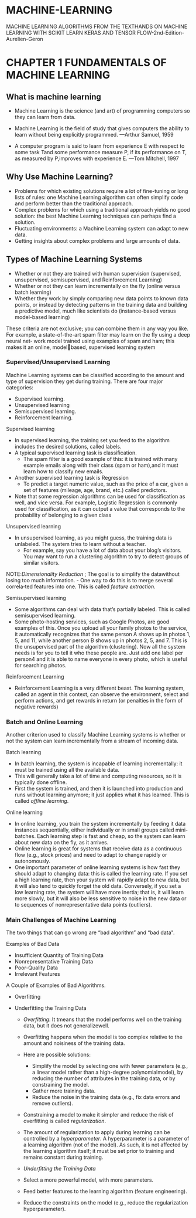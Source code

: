 # MACHINE-LEARNING
MACHINE LEARNING ALGORITHMS FROM THE TEXTHANDS ON MACHINE LEARNING WITH SCIKIT LEARN KERAS AND TENSOR FLOW-2nd-Edition-Aurelien-Geron

# CHAPTER 1 FUNDAMENTALS OF MACHINE LEARNING

## What is machine learning
- Machine Learning is the science (and art) of programming computers so they can learn from data.

- Machine Learning is the field of study that gives computers the ability to learn without being explicitly programmed. —Arthur Samuel, 1959
- A computer program is said to learn from experience E with respect to some task Tand some performance measure P, if its performance on T, as measured by P,improves with experience E.
     —Tom Mitchell, 1997
  
## Why Use Machine Learning?

- Problems for which existing solutions require a lot of fine-tuning or long lists of rules: one Machine Learning algorithm can often simplify code and perform better than the traditional approach.
- Complex problems for which using a traditional approach yields no good solution: the best Machine Learning techniques can perhaps find a solution.
- Fluctuating environments: a Machine Learning system can adapt to new data.
- Getting insights about complex problems and large amounts of data.

## Types of Machine Learning Systems
- Whether or not they are trained with human supervision (supervised, unsupervised, semisupervised, and Reinforcement Learning)
-  Whether or not they can learn incrementally on the fly (online versus batch learning)
-  Whether they work by simply comparing new data points to known data points, or instead by detecting patterns in the training data and building a predictive model, much like scientists do (instance-based versus model-based learning)

These criteria are not exclusive; you can combine them in any way you like. For
example, a state-of-the-art spam filter may learn on the fly using a deep neural net‐
work model trained using examples of spam and ham; this makes it an online, modelbased, supervised learning system

### Supervised/Unsupervised Learning
Machine Learning systems can be classified according to the amount and type of supervision they get during training. 
There are four major categories: 
  - Supervised learning.
  - Unsupervised learning
  - Semisupervised learning.
  - Reinforcement learning.

Supervised learning

- In supervised learning, the training set you feed to the algorithm includes the desired solutions, called labels.
- A typical supervised learning task is classification.
  - The spam filter is a good example of this: it is trained with many example emails along with their class (spam or ham),and it must learn how to classify new emails.
- Another supervised learning task is Regression
  - To predict a target numeric value, such as the price of a car, given a set of features (mileage, age, brand, etc.) called predictors.
- Note that some regression algorithms can be used for classification as well, and vice versa. For example, Logistic Regression is commonly used for classification, as it can
output a value that corresponds to the probability of belonging to a given class

Unsupervised learning
 - In unsupervised learning, as you might guess, the training data is unlabeled. The system tries to learn without a teacher.
     - For example, say you have a lot of data about your blog’s visitors. You may want to run a clustering algorithm to try to detect groups of similar visitors.


NOTE:$Dimensionality \ Reduction$ ; The goal is to simplify the datawithout losing too much information.
     - One way to do this is to merge several correla‐ted features into one. This is called $feature \ extraction$.  

Semisupervised learning

- Some algorithms can deal with data that’s partially labeled. This is called semisupervised learning.
- Some photo-hosting services, such as Google Photos, are good examples of this. Once you upload all your family photos to the service, it automatically recognizes that the same person A shows up in photos 1, 5, and 11, while another person B shows up in photos 2, 5, and 7. This is the unsupervised part of the algorithm (clustering). Now all the system needs is for you to tell it who these people are. Just add one label per person4 and it is able to name everyone in every photo, which is useful for searching photos.

Reinforcement Learning
- Reinforcement Learning is a very different beast. The learning system, called an agent in this context, can observe the environment, select and perform actions, and get
rewards in return (or penalties in the form of negative rewards)

### Batch and Online Learning
Another criterion used to classify Machine Learning systems is whether or not the system can learn incrementally from a stream of incoming data.

Batch learning
- In batch learning, the system is incapable of learning incrementally: it must be trained using all the available data.
- This will generally take a lot of time and computing resources, so it is typically done offline.
-  First the system is trained, and then it is launched into production and runs without learning anymore; it just applies what it has learned. This is called $offline \ learning$.

Online learning

- In online learning, you train the system incrementally by feeding it data instances sequentially, either individually or in small groups called mini-batches. Each learning
step is fast and cheap, so the system can learn about new data on the fly, as it arrives.
- Online learning is great for systems that receive data as a continuous flow (e.g., stock prices) and need to adapt to change rapidly or autonomously.
- One important parameter of online learning systems is how fast they should adapt to changing data: this is called the learning rate. If you set a high learning rate, then your
system will rapidly adapt to new data, but it will also tend to quickly forget the old data.
Conversely, if you set a low learning rate, the system will have more inertia; that is, it will learn more slowly, but it will also be less sensitive to noise in the new data or to
sequences of nonrepresentative data points (outliers).

### Main Challenges of Machine Learning

The two things that can go wrong are “bad algorithm” and “bad data".

Examples of Bad Data
- Insufficient Quantity of Training Data
- Nonrepresentative Training Data
- Poor-Quality Data
- Irrelevant Features

A Couple of Examples of Bad Algorithms.

- Overfitting
- Underfitting the Training Data

     - _Overfitting_: It tmeans that the model performs well on the training data, but it does not generalizewell.
     - Overfitting happens when the model is too complex relative to the amount and noisiness of the training data.
     - Here are possible solutions:
          - Simplify the model by selecting one with fewer parameters (e.g., a linear model rather than a high-degree polynomialmodel), by reducing the number of attributes in the training
          data, or by constraining the model.
          - Gather more training data.
          - Reduce the noise in the training data (e.g., fix data errors and remove outliers).
 
     - Constraining a model to make it simpler and reduce the risk of overfitting is called $regularization$.
     - The amount of regularization to apply during learning can be controlled by a $hyperparameter$. A hyperparameter is a parameter of a learning algorithm (not of the
model). As such, it is not affected by the learning algorithm itself; it must be set prior to training and remains constant during training.


     - _Underfitting the Training Data_
     - Select a more powerful model, with more parameters.
     - Feed better features to the learning algorithm (feature engineering).
     - Reduce the constraints on the model (e.g., reduce the regularization hyperparameter).














